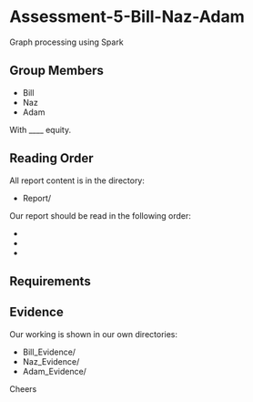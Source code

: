 # Assessment-5-Bill-Naz-Adam
Graph processing using Spark

## Group Members

* Bill
* Naz
* Adam

With ____ equity.

## Reading Order

All report content is in the directory:

* Report/

Our report should be read in the following order:

*
*
*

## Requirements



## Evidence

Our working is shown in our own directories:

* Bill_Evidence/
* Naz_Evidence/
* Adam_Evidence/

Cheers
